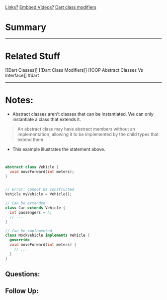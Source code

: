 [Links?](#)
[Embbed Videos?](#)
[Dart class modifiers](https://dart.dev/language/class-modifiers#abstract)
# Summary

----
# Related Stuff
[[Dart Classes]]
[[Dart Class Modifiers]]
[[OOP Abstract Classes Vs Interface]]
#dart

----
# Notes:
- Abstract classes aren't classes that can be instantiated. We can only instantiate a class that extends it.
> An abstract class may have abstract members without an implementation, allowing it to be implemented by the child types that extend them

- This example illustrates the statement above.
```dart


abstract class Vehicle {
  void moveForward(int meters);
}


// Error: Cannot be constructed
Vehicle myVehicle = Vehicle();

// Can be extended
class Car extends Vehicle {
  int passengers = 4;
  // ···
}

// Can be implemented
class MockVehicle implements Vehicle {
  @override
  void moveForward(int meters) {
    // ...
  }
}

```

## Questions:

## Follow Up:

